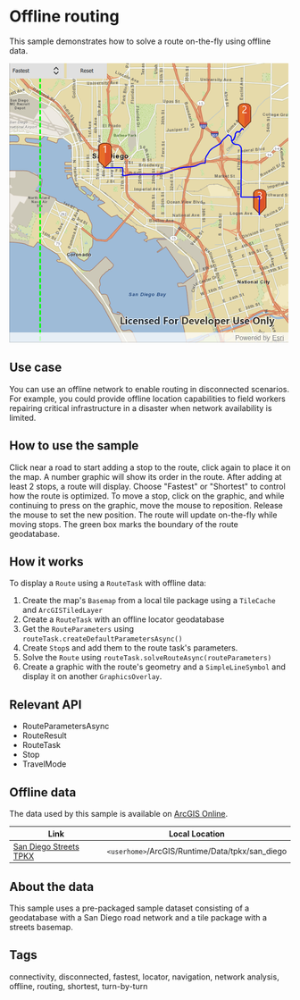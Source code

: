 # Offline routing

This sample demonstrates how to solve a route on-the-fly using offline data.

![](screenshot.png)

## Use case

You can use an offline network to enable routing in disconnected scenarios. For example, you could provide offline location capabilities to field workers repairing critical infrastructure in a disaster when network availability is limited.

## How to use the sample

Click near a road to start adding a stop to the route, click again to place it on the map. A number graphic will show its order in the route. After adding at least 2 stops, a route will display. Choose "Fastest" or "Shortest" to control how the route is optimized. To move a stop, click on the graphic, and while continuing to press on the graphic, move the mouse to reposition. Release the mouse to set the new position. The route will update on-the-fly while moving stops. The green box marks the boundary of the route geodatabase.

## How it works

To display a `Route` using a `RouteTask` with offline data:

1. Create the map's `Basemap` from a local tile package using a `TileCache` and `ArcGISTiledLayer`
2. Create a `RouteTask` with an offline locator geodatabase
3. Get the `RouteParameters` using `routeTask.createDefaultParametersAsync()`
4. Create `Stop`s and add them to the route task's parameters.
5. Solve the `Route` using `routeTask.solveRouteAsync(routeParameters)`
6. Create a graphic with the route's geometry and a `SimpleLineSymbol` and display it on another `GraphicsOverlay`.

## Relevant API

* RouteParametersAsync
* RouteResult
* RouteTask
* Stop
* TravelMode

## Offline data

The data used by this sample is available on [ArcGIS Online](https://arcgisruntime.maps.arcgis.com/home/item.html?id=df193653ed39449195af0c9725701dca).

Link | Local Location
---------|-------|
|[San Diego Streets TPKX](https://arcgisruntime.maps.arcgis.com/home/item.html?id=df193653ed39449195af0c9725701dca)| `<userhome>`/ArcGIS/Runtime/Data/tpkx/san_diego |

## About the data

This sample uses a pre-packaged sample dataset consisting of a geodatabase with a San Diego road network and a tile package with a streets basemap.

## Tags

connectivity, disconnected, fastest, locator, navigation, network analysis, offline, routing, shortest, turn-by-turn
